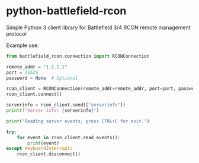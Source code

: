 # python-battlefield-rcon
Simple Python 3 client library for Battlefield 3/4 RCON remote management protocol


Example use:

```python
from battlefield_rcon.connection import RCONConnection

remote_addr = "1.1.1.1"
port = 25525
password = None  # Optional

rcon_client = RCONConnection(remote_addr=remote_addr, port=port, password=password)
rcon_client.connect()

serverinfo = rcon_client.send(["serverinfo"])
print(f"Server info: {serverinfo}")

print("Reading server events, press CTRL+C for exit.")

try:
    for event in rcon_client.read_events():
        print(event)
except KeyboardInterrupt:
    rcon_client.disconnect()
```